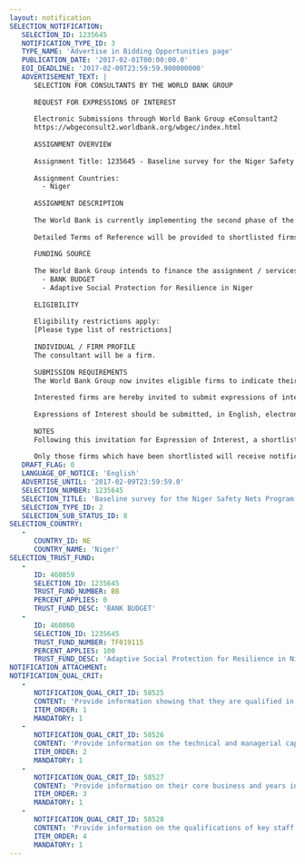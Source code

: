 ```yaml
---
layout: notification
SELECTION_NOTIFICATION: 
   SELECTION_ID: 1235645
   NOTIFICATION_TYPE_ID: 3
   TYPE_NAME: 'Advertise in Bidding Opportunities page'
   PUBLICATION_DATE: '2017-02-01T00:00:00.0'
   EOI_DEADLINE: '2017-02-09T23:59:59.900000000'
   ADVERTISEMENT_TEXT: |
      SELECTION FOR CONSULTANTS BY THE WORLD BANK GROUP
      
      REQUEST FOR EXPRESSIONS OF INTEREST
      
      Electronic Submissions through World Bank Group eConsultant2
      https://wbgeconsult2.worldbank.org/wbgec/index.html
      
      ASSIGNMENT OVERVIEW
      
      Assignment Title: 1235645 - Baseline survey for the Niger Safety Nets Program Livelihood and Resilience Experiment
      
      Assignment Countries:
        - Niger
      
      ASSIGNMENT DESCRIPTION
      
      The World Bank is currently implementing the second phase of the Niger Safety Nets Program providing cash transfers and accompanying measures. A rigorous large scale randomized study on targeting methods has been incorporated as an integral part of the project. At the same time, productive accompanying measures will be piloted to test the extent to which they can promote more productive livelihood and resilience among poor households. As part of the targeting study, a baseline survey was implemented in 2015 and a midline survey in 2016. A baseline survey is now planned for the Livelihood and Resilience Experiment. It will take place in the same geographical location as the targeting study baseline and midline surveys. The World Bank is seeking a firm to contact the selected households (approximately 5000) and administer face-to-face interviews to different members of these households. The survey is planned for March/April 2016. (A long-term follow-up survey would take place in 2018.)
      
      Detailed Terms of Reference will be provided to shortlisted firms at the RFP stage.
      
      FUNDING SOURCE
      
      The World Bank Group intends to finance the assignment / services described below under the following:
        - BANK BUDGET
        - Adaptive Social Protection for Resilience in Niger
      
      ELIGIBILITY
      
      Eligibility restrictions apply:
      [Please type list of restrictions]
      
      INDIVIDUAL / FIRM PROFILE
      The consultant will be a firm. 
      
      SUBMISSION REQUIREMENTS
      The World Bank Group now invites eligible firms to indicate their interest in providing the services.  Interested firms must provide information indicating that they are qualified to perform the services (brochures, description of similar assignments, experience in similar conditions, availability of appropriate skills among staff, etc. for firms; CV and cover letter for individuals).  Please note that the total size of all attachments should be less than 5MB.  Consultants may associate to enhance their qualifications.
      
      Interested firms are hereby invited to submit expressions of interest.
      
      Expressions of Interest should be submitted, in English, electronically through World Bank Group eConsultant2 (https://wbgeconsult2.worldbank.org/wbgec/index.html)
      
      NOTES
      Following this invitation for Expression of Interest, a shortlist of qualified firms will be formally invited to submit proposals. Shortlisting and selection will be subject to the availability of funding.
      
      Only those firms which have been shortlisted will receive notification. No debrief will be provided to firms which have not been shortlisted.
   DRAFT_FLAG: 0
   LANGUAGE_OF_NOTICE: 'English'
   ADVERTISE_UNTIL: '2017-02-09T23:59:59.0'
   SELECTION_NUMBER: 1235645
   SELECTION_TITLE: 'Baseline survey for the Niger Safety Nets Program Livelihood and Resilience Experiment'
   SELECTION_TYPE_ID: 2
   SELECTION_SUB_STATUS_ID: 8
SELECTION_COUNTRY: 
   - 
      COUNTRY_ID: NE
      COUNTRY_NAME: 'Niger'
SELECTION_TRUST_FUND: 
   - 
      ID: 460859
      SELECTION_ID: 1235645
      TRUST_FUND_NUMBER: BB
      PERCENT_APPLIES: 0
      TRUST_FUND_DESC: 'BANK BUDGET'
   - 
      ID: 460860
      SELECTION_ID: 1235645
      TRUST_FUND_NUMBER: TF019115
      PERCENT_APPLIES: 100
      TRUST_FUND_DESC: 'Adaptive Social Protection for Resilience in Niger'
NOTIFICATION_ATTACHMENT: 
NOTIFICATION_QUAL_CRIT: 
   - 
      NOTIFICATION_QUAL_CRIT_ID: 58525
      CONTENT: 'Provide information showing that they are qualified in the field of the assignment.'
      ITEM_ORDER: 1
      MANDATORY: 1
   - 
      NOTIFICATION_QUAL_CRIT_ID: 58526
      CONTENT: 'Provide information on the technical and managerial capabilities of the firm.'
      ITEM_ORDER: 2
      MANDATORY: 1
   - 
      NOTIFICATION_QUAL_CRIT_ID: 58527
      CONTENT: 'Provide information on their core business and years in business.'
      ITEM_ORDER: 3
      MANDATORY: 1
   - 
      NOTIFICATION_QUAL_CRIT_ID: 58528
      CONTENT: 'Provide information on the qualifications of key staff.'
      ITEM_ORDER: 4
      MANDATORY: 1
---
```

